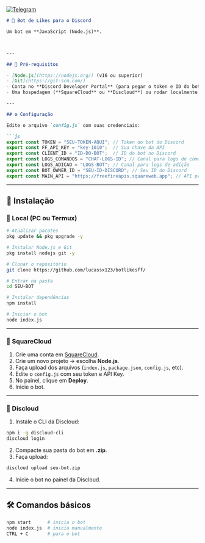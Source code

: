 [![Telegram](https://img.shields.io/badge/Telegram-Grupo-blue?logo=telegram)](https://t.me/blhuborg)
````markdown
# 🤖 Bot de Likes para o Discord

Um bot em **JavaScript (Node.js)**.  



---

## 📌 Pré-requisitos

- [Node.js](https://nodejs.org/) (v16 ou superior)  
- [Git](https://git-scm.com/)  
- Conta no **Discord Developer Portal** (para pegar o token e ID do bot)  
- Uma hospedagem (**SquareCloud** ou **Discloud**) ou rodar localmente no **Termux/PC**  

---

## ⚙️ Configuração

Edite o arquivo `config.js` com suas credenciais:

```js
export const TOKEN = "SEU-TOKEN-AQUI"; // Token do bot do Discord
export const FF_API_KEY = "key-1010";  // Sua chave da API
export const CLIENT_ID = "ID-DO-BOT";  // ID do bot no Discord
export const LOGS_COMANDOS = "CHAT-LOGS-ID"; // Canal para logs de comandos
export const LOGS_ADICAO = "LOGS-BOT"; // Canal para logs de adição
export const BOT_OWNER_ID = "SEU-ID-DISCORD"; // Seu ID do Discord
export const MAIN_API = "https://freefireapis.squareweb.app"; // API principal
````

---

## 🚀 Instalação

### 🔹 Local (PC ou Termux)

```bash
# Atualizar pacotes
pkg update && pkg upgrade -y

# Instalar Node.js e Git
pkg install nodejs git -y

# Clonar o repositório
git clone https://github.com/lucassx123/botlikesff/

# Entrar na pasta
cd SEU-BOT

# Instalar dependências
npm install

# Iniciar o bot
node index.js
```

---

### 🔹 SquareCloud

1. Crie uma conta em [SquareCloud](https://squarecloud.app).
2. Crie um novo projeto → escolha **Node.js**.
3. Faça upload dos arquivos (`index.js`, `package.json`, `config.js`, etc).
4. Edite o `config.js` com seu token e API Key.
5. No painel, clique em **Deploy**.
6. Inicie o bot.

---

### 🔹 Discloud

1. Instale o CLI da Discloud:

```bash
npm i -g discloud-cli
discloud login
```

2. Compacte sua pasta do bot em **.zip**.
3. Faça upload:

```bash
discloud upload seu-bot.zip
```

4. Inicie o bot no painel da Discloud.

---

## 🛠️ Comandos básicos

```bash
npm start      # inicia o bot
node index.js  # inicia manualmente
CTRL + C       # para o bot
```

```
```
